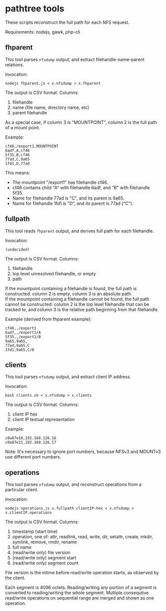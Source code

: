 # pathtree tools

These scripts reconstruct the full path for each NFS request.

Requirements: nodejs, gawk, php-cli

## fhparent

This tool parses `nfsdump` output, and extract filehandle-name-parent relations.

Invocation:

    nodejs fhparent.js < x.nfsdump > x.fhparent

The output is CSV format. Columns:

1. filehandle
2. name (file name, directory name, etc)
3. parent filehandle

As a special case, if column 3 is "MOUNTPOINT", column 2 is the full path of a mount point.

Example:

    cf46,/export1,MOUNTPOINT
    6adf,A,cf46
    5f35,B,cf46
    77ad,C,9a65
    1fd1,D,77ad

This means:

* The mountpoint "/export1" has filehandle cf46.
* cf46 contains child "A" with filehandle 6adf, and "B" with filehandle 5f35.
* Name for filehandle 77ad is "C", and its parent is 9a65.
* Name for filehandle 1fd1 is "D", and its parent is 77ad ("C").

## fullpath

This tool reads `fhparent` output, and derives full path for each filehandle.

Invocation:

    (undecided)

The output is CSV format. Columns:

1. filehandle
2. top level unresolved filehandle, or empty
3. path

If the mountpoint containing a filehandle is found, the full path is constructed: column 2 is empty, column 3 is an absolute path.  
If the mountpoint containing a filehandle cannot be found, the full path cannot be constructed: column 2 is the top level filehandle that can be tracked to, and column 3 is the relative path beginning from that filehandle.

Example (derived from fhparent example):

    cf46,,/export1
    6adf,,/export1/A
    5f35,,/export1/B
    9a65,9a65,
    77ad,9a65,C
    1fd1,9a65,C/D

## clients

This tool parses `nfsdump` output, and extract client IP address.

Invocation:

    bash clients.sh < x.nfsdump > x.clients

The output is CSV format. Columns:

1. client IP hex
2. client IP textual representation

Example:

    c0a87e10,192.168.126.16
    c0a87e11,192.168.126.17

Note: It's necessary to ignore port numbers, because NFSv3 and MOUNTv3 use different port numbers.

## operations

This tool parses `nfsdump` output, and reconstruct operations from a particular client.

Invocation:

    nodejs operations.js x.fullpath clientIP-hex < x.nfsdump > x.clientIP.operations

The output is CSV format. Columns:

1. timestamp (start time)
2. operation, one of: attr, readlink, read, write, dir, setattr, create, mkdir, symlink, remove, rmdir, rename
3. full name
4. (read/write only) file version
5. (read/write only) segment start
6. (read/write only) segment count

File version is the mtime before read/write operation starts, as observed by the client.

Each segment is 4096 octets.
Reading/writing any portion of a segment is converted to reading/writing the whole segment.
Multiple consequtive read/write operations on sequential range are merged and shown as one operation.
